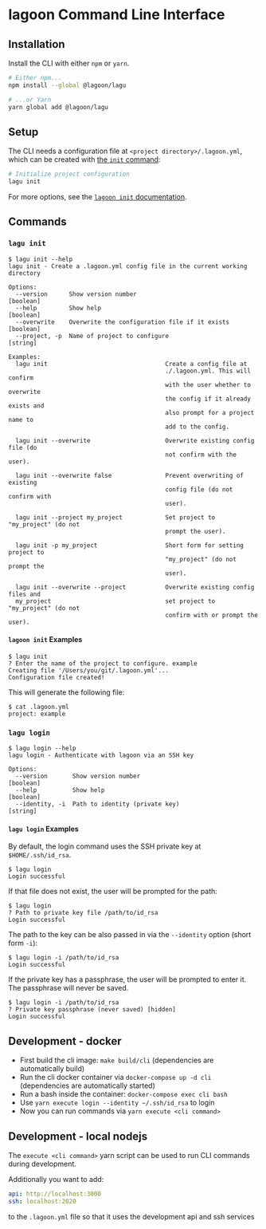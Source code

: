 # lagoon Command Line Interface

## Installation

Install the CLI with either `npm` or `yarn`.

```sh
# Either npm...
npm install --global @lagoon/lagu

# ...or Yarn
yarn global add @lagoon/lagu
```

## Setup

The CLI needs a configuration file at `<project directory>/.lagoon.yml`, which can be created with [the `init` command](#lagoon-init):

```sh
# Initialize project configuration
lagu init
```

For more options, see the [`lagoon init` documentation](#lagoon-init).

## Commands

### `lagu init`

```text
$ lagu init --help
lagu init - Create a .lagoon.yml config file in the current working directory

Options:
  --version      Show version number                                   [boolean]
  --help         Show help                                             [boolean]
  --overwrite    Overwrite the configuration file if it exists         [boolean]
  --project, -p  Name of project to configure                           [string]

Examples:
  lagu init                                 Create a config file at
                                            ./.lagoon.yml. This will confirm
                                            with the user whether to overwrite
                                            the config if it already exists and
                                            also prompt for a project name to
                                            add to the config.

  lagu init --overwrite                     Overwrite existing config file (do
                                            not confirm with the user).

  lagu init --overwrite false               Prevent overwriting of existing
                                            config file (do not confirm with
                                            user).

  lagu init --project my_project            Set project to "my_project" (do not
                                            prompt the user).

  lagu init -p my_project                   Short form for setting project to
                                            "my_project" (do not prompt the
                                            user).

  lagu init --overwrite --project           Overwrite existing config files and
  my_project                                set project to "my_project" (do not
                                            confirm with or prompt the user).
```

#### `lagoon init` Examples

```text
$ lagu init
? Enter the name of the project to configure. example
Creating file '/Users/you/git/.lagoon.yml'...
Configuration file created!
```

This will generate the following file:

```text
$ cat .lagoon.yml
project: example
```

### `lagu login`

```text
$ lagu login --help
lagu login - Authenticate with lagoon via an SSH key

Options:
  --version       Show version number                                  [boolean]
  --help          Show help                                            [boolean]
  --identity, -i  Path to identity (private key)                        [string]
```

#### `lagu login` Examples

By default, the login command uses the SSH private key at `$HOME/.ssh/id_rsa`.

```text
$ lagu login
Login successful
```

If that file does not exist, the user will be prompted for the path:

```text
$ lagu login
? Path to private key file /path/to/id_rsa
Login successful
```

The path to the key can be also passed in via the `--identity` option (short form `-i`):

```text
$ lagu login -i /path/to/id_rsa
Login successful
```

If the private key has a passphrase, the user will be prompted to enter it. The passphrase will never be saved.

```text
$ lagu login -i /path/to/id_rsa
? Private key passphrase (never saved) [hidden]
Login successful
```

## Development - docker

- First build the cli image: `make build/cli` (dependencies are automatically build)
- Run the cli docker container via `docker-compose up -d cli` (dependencies are automatically started)
- Run a bash inside the container: `docker-compose exec cli bash`
- Use `yarn execute login --identity ~/.ssh/id_rsa` to login
- Now you can run commands via `yarn execute <cli command>`

## Development - local nodejs

The `execute <cli command>` yarn script can be used to run CLI commands during development.

Additionally you want to add:

```yaml
api: http://localhost:3000
ssh: localhost:2020
```

to the `.lagoon.yml` file so that it uses the development api and ssh services

